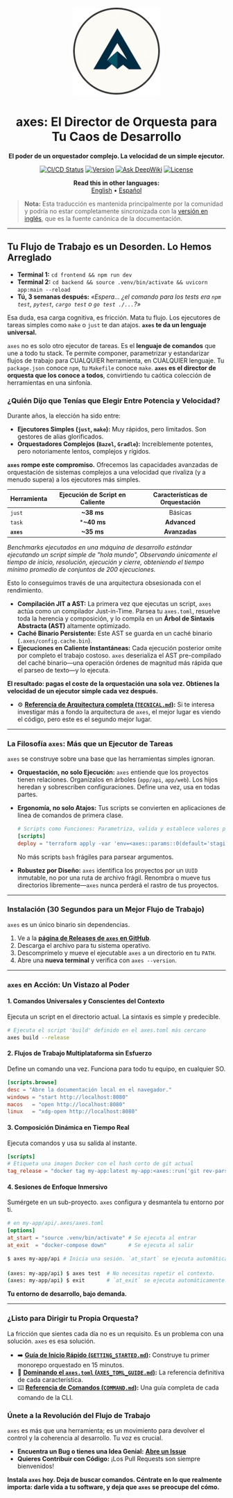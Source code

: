 
<p align="center">
  <img src="../../logo.png" alt="axes Logo" width="200">
</p>

<h1 align="center">axes: El Director de Orquesta para Tu Caos de Desarrollo</h1>

<p align="center">
  <strong>El poder de un orquestador complejo. La velocidad de un simple ejecutor.</strong>
</p>

<p align="center">
  <a href="#"><img src="https://img.shields.io/badge/build-passing-brightgreen" alt="CI/CD Status"></a>
  <a href="https://github.com/retypeos/axes/releases"><img src="https://img.shields.io/badge/version-v0.2.1--beta-blue" alt="Version"></a>
  <a href="https://deepwiki.com/RetypeOS/axes"><img src="https://deepwiki.com/badge.svg" alt="Ask DeepWiki"></a>
  <a href="../../LICENSE"><img src="https://img.shields.io/badge/license-MIT-lightgrey" alt="License"></a>
</p>

<p align="center">
  <strong>Read this in other languages:</strong><br>
  <a href="../../README.md">English</a> •
  <a href="./README.md">Español</a>
</p>

> **Nota:** Esta traducción es mantenida principalmente por la comunidad y podría no estar completamente sincronizada con la [versión en inglés](../../README.md), que es la fuente canónica de la documentación.

---

## Tu Flujo de Trabajo es un Desorden. Lo Hemos Arreglado

- **Terminal 1:** `cd frontend && npm run dev`
- **Terminal 2:** `cd backend && source .venv/bin/activate && uvicorn app:main --reload`
- **Tú, 3 semanas después:** *«Espera... ¿el comando para los tests era `npm test`, `pytest`, `cargo test` o `go test ./...`?»*

Esa duda, esa carga cognitiva, es fricción. Mata tu flujo. Los ejecutores de tareas simples como `make` o `just` te dan atajos. **`axes` te da un lenguaje universal.**

`axes` no es solo otro ejecutor de tareas. Es el **lenguaje de comandos** que une a todo tu stack. Te permite componer, parametrizar y estandarizar flujos de trabajo para CUALQUIER herramienta, en CUALQUIER lenguaje. Tu `package.json` conoce `npm`, tu `Makefile` conoce `make`. **`axes` es el director de orquesta que los conoce a todos**, convirtiendo tu caótica colección de herramientas en una sinfonía.

### ¿Quién Dijo que Tenías que Elegir Entre Potencia y Velocidad?

Durante años, la elección ha sido entre:

- **Ejecutores Simples (`just`, `make`):** Muy rápidos, pero limitados. Son gestores de alias glorificados.
- **Orquestadores Complejos (`Bazel`, `Gradle`):** Increíblemente potentes, pero notoriamente lentos, complejos y rígidos.

**`axes` rompe este compromiso.** Ofrecemos las capacidades avanzadas de orquestación de sistemas complejos a una velocidad que rivaliza (y a menudo supera) a los ejecutores más simples.

| Herramienta | Ejecución de Script en Caliente | Características de Orquestación |
| :---------  | :-----------------------------: | :-----------------------------: |
| `just`      | **~38 ms**                      |            Básicas              |
| `task`      | ***~40 ms**                     |          **Advanced**           |
| **`axes`**  | **~35 ms**                      |          **Avanzadas**          |

*Benchmarks ejecutados en una máquina de desarrollo estándar ejecutando un script simple de "hola mundo", Observando únicamente el tiempo de inicio, resolución, ejecución y cierre, obteniendo el tiempo mínimo promedio de conjuntos de 200 ejecuciones.*

Esto lo conseguimos través de una arquitectura obsesionada con el rendimiento.

- **Compilación JIT a AST:** La primera vez que ejecutas un script, `axes` actúa como un compilador Just-in-Time. Parsea tu `axes.toml`, resuelve toda la herencia y composición, y lo compila en un **Árbol de Sintaxis Abstracta (AST)** altamente optimizado.
- **Caché Binario Persistente:** Este AST se guarda en un caché binario (`.axes/config.cache.bin`).
- **Ejecuciones en Caliente Instantáneas:** Cada ejecución posterior omite por completo el trabajo costoso. `axes` deserializa el AST pre-compilado del caché binario—una operación órdenes de magnitud más rápida que el parseo de texto—y lo ejecuta.

**El resultado: pagas el coste de la orquestación una sola vez. Obtienes la velocidad de un ejecutor simple cada vez después.**

- ⚙️ **[Referencia de Arquitectura completa (`TECNICAL.md`)](./TECNICAL.md):** Si te interesa investigar más a fondo la arquitectura de `axes`, el mejor lugar es viendo el código, pero este es el segundo mejor lugar.

---

### La Filosofía `axes`: Más que un Ejecutor de Tareas

`axes` se construye sobre una base que las herramientas simples ignoran.

- **Orquestación, no solo Ejecución:** `axes` entiende que los proyectos tienen relaciones. Organízalos en árboles (`app/api`, `app/web`). Los hijos heredan y sobrescriben configuraciones. Define una vez, usa en todas partes.
- **Ergonomía, no solo Atajos:** Tus scripts se convierten en aplicaciones de línea de comandos de primera clase.

    ```toml
    # Scripts como Funciones: Parametriza, valida y establece valores por defecto.
    [scripts]
    deploy = "terraform apply -var 'env=<axes::params::0(default='staging')>'"
    ```

    No más scripts `bash` frágiles para parsear argumentos.
- **Robustez por Diseño:** `axes` identifica los proyectos por un `UUID` inmutable, no por una ruta de archivo frágil. Renombra o mueve tus directorios libremente—`axes` nunca perderá el rastro de tus proyectos.

---

### Instalación (30 Segundos para un Mejor Flujo de Trabajo)

`axes` es un único binario sin dependencias.

1. Ve a la [**página de Releases de `axes` en GitHub**](https://github.com/RetypeOS/axes/releases).
2. Descarga el archivo para tu sistema operativo.
3. Descomprímelo y mueve el ejecutable `axes` a un directorio en tu `PATH`.
4. Abre una **nueva terminal** y verifica con `axes --version`.

---

### `axes` en Acción: Un Vistazo al Poder

#### 1. Comandos Universales y Conscientes del Contexto

Ejecuta un script en el directorio actual. La sintaxis es simple y predecible.

```sh
# Ejecuta el script 'build' definido en el axes.toml más cercano
axes build --release
```

#### 2. Flujos de Trabajo Multiplataforma sin Esfuerzo

Define un comando una vez. Funciona para todo tu equipo, en cualquier SO.

```toml
[scripts.browse]
desc = "Abre la documentación local en el navegador."
windows = "start http://localhost:8080"
macos   = "open http://localhost:8080"
linux   = "xdg-open http://localhost:8080"
```

#### 3. Composición Dinámica en Tiempo Real

Ejecuta comandos y usa su salida al instante.

```toml
[scripts]
# Etiqueta una imagen Docker con el hash corto de git actual
tag_release = "docker tag my-app:latest my-app:<axes::run('git rev-parse --short HEAD')>"
```

#### 4. Sesiones de Enfoque Inmersivo

Sumérgete en un sub-proyecto. `axes` configura y desmantela tu entorno por ti.

```toml
# en my-app/api/.axes/axes.toml
[options]
at_start = "source .venv/bin/activate" # Se ejecuta al entrar
at_exit  = "docker-compose down"       # Se ejecuta al salir
```

```sh
$ axes my-app/api # Inicia una sesión. `at_start` se ejecuta automáticamente.

(axes: my-app/api) $ axes test  # No necesitas repetir el contexto.
(axes: my-app/api) $ exit       # `at_exit` se ejecuta automáticamente.
```

**Tu entorno de desarrollo, bajo demanda.**

---

### ¿Listo para Dirigir tu Propia Orquesta?

La fricción que sientes cada día no es un requisito. Es un problema con una solución. `axes` es esa solución.

- ➡️ **[Guía de Inicio Rápido (`GETTING_STARTED.md`)](./GETTING_STARTED.md):** Construye tu primer monorepo orquestado en 15 minutos.
- 📖 **[Dominando el `axes.toml` (`AXES_TOML_GUIDE.md`)](./AXES_TOML_GUIDE.md):** La referencia definitiva de cada característica.
- ⌨️ **[Referencia de Comandos (`COMMAND.md`)](./COMMAND.md):** Una guía completa de cada comando de la CLI.

### Únete a la Revolución del Flujo de Trabajo

`axes` es más que una herramienta; es un movimiento para devolver el control y la coherencia al desarrollo. Tu voz es crucial.

- **Encuentra un Bug o tienes una Idea Genial:** [**Abre un Issue**](https://github.com/RetypeOS/axes/issues)
- **Quieres Contribuir con Código:** ¡Los Pull Requests son siempre bienvenidos!

**Instala `axes` hoy. Deja de buscar comandos. Céntrate en lo que realmente importa: **darle vida a tu software**, y deja que `axes` se preocupe del cómo.**
